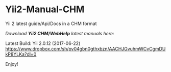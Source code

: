 # Yii2-Manual-CHM
Yii 2 latest guide/Api/Docs in a CHM format

*Download **Yii2 CHM/WebHelp** latest manuals here:*

Latest Build: Yii 2.0.12 (2017-06-22)
https://www.dropbox.com/sh/pv04gbn0gthxbzn/AACHJGvuhmWCvCgmDUkP8YLKa?dl=0

Enjoy!

